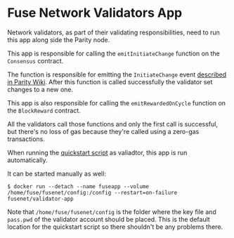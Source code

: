 # Fuse Network Validators App

Network validators, as part of their validating responsibilities, need to run this app along side the Parity node.

This app is responsible for calling the `emitInitiateChange` function on the `Consensus` contract.

The function is responsible for emitting the `InitiateChange` event [described in Parity Wiki](https://wiki.parity.io/Validator-Set.html#non-reporting-contract).
After this function is called successfully the validator set changes to a new one.

This app is also responsible for calling the `emitRewardedOnCycle` function on the `BlockReward` contract.

All the validators call those functions and only the first call is successful, but there's no loss of gas because they're called using a zero-gas transactions.

When running the [quickstart script](https://github.com/fuseio/fuse-network/blob/master#quickstart) as valiadtor, this app is run automatically.

It can be started manually as well:
```
$ docker run --detach --name fuseapp --volume /home/fuse/fusenet/config:/config --restart=on-failure fusenet/validator-app
```

Note that `/home/fuse/fusenet/config` is the folder where the key file and `pass.pwd` of the validator account should be placed. This is the default location for the quickstart script so there shouldn't be any problems there.